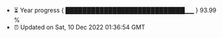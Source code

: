 - ⏳ Year progress { ████████████████████████████▁▁ } 93.99 %
- ⏰ Updated on Sat, 10 Dec 2022 01:36:54 GMT

